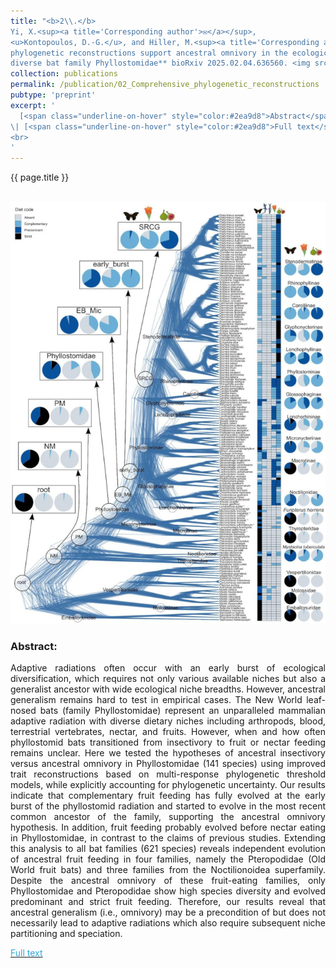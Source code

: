 ```yaml
---
title: "<b>2\\.</b> 
Yi, X.<sup><a title='Corresponding author'>✉</a></sup>, 
<u>Kontopoulos, D.-G.</u>, and Hiller, M.<sup><a title='Corresponding author'>✉</a></sup> (2025). **Comprehensive 
phylogenetic reconstructions support ancestral omnivory in the ecologically 
diverse bat family Phyllostomidae** bioRxiv 2025.02.04.636560. <img src='../images/under_review.png'>"
collection: publications
permalink: /publication/02_Comprehensive_phylogenetic_reconstructions
pubtype: 'preprint'
excerpt: '
  [<span class="underline-on-hover" style="color:#2ea9d8">Abstract</span>](../publication/02_Comprehensive_phylogenetic_reconstructions)
\| [<span class="underline-on-hover" style="color:#2ea9d8">Full text</span>](https://doi.org/10.1101/2025.02.04.636560)
<br>
'
---
```


{{ page.title }}<br>
<br><center><img src="../images/publications/phyllostomidae_omnivory.png"></center>

### Abstract:

<p style='text-align: justify;'>
Adaptive radiations often occur with an early burst of ecological 
diversification, which requires not only various available niches but 
also a generalist ancestor with wide ecological niche breadths. However, 
ancestral generalism remains hard to test in empirical cases. The New 
World leaf-nosed bats (family Phyllostomidae) represent an unparalleled 
mammalian adaptive radiation with diverse dietary niches including 
arthropods, blood, terrestrial vertebrates, nectar, and fruits. However, 
when and how often phyllostomid bats transitioned from insectivory to 
fruit or nectar feeding remains unclear. Here we tested the hypotheses 
of ancestral insectivory versus ancestral omnivory in Phyllostomidae 
(141 species) using improved trait reconstructions based on multi-response 
phylogenetic threshold models, while explicitly accounting for phylogenetic 
uncertainty. Our results indicate that complementary fruit feeding has 
fully evolved at the early burst of the phyllostomid radiation and 
started to evolve in the most recent common ancestor of the family, 
supporting the ancestral omnivory hypothesis. In addition, fruit feeding 
probably evolved before nectar eating in Phyllostomidae, in contrast to 
the claims of previous studies. Extending this analysis to all bat 
families (621 species) reveals independent evolution of ancestral fruit 
feeding in four families, namely the Pteropodidae (Old World fruit bats) 
and three families from the Noctilionoidea superfamily. Despite the 
ancestral omnivory of these fruit-eating families, only Phyllostomidae 
and Pteropodidae show high species diversity and evolved predominant and 
strict fruit feeding. Therefore, our results reveal that ancestral 
generalism (i.e., omnivory) may be a precondition of but does not 
necessarily lead to adaptive radiations which also require subsequent 
niche partitioning and speciation.
</p>

[<span class="underline-on-hover" style="color:#2ea9d8">Full text</span>](https://doi.org/10.1101/2025.02.04.636560)
